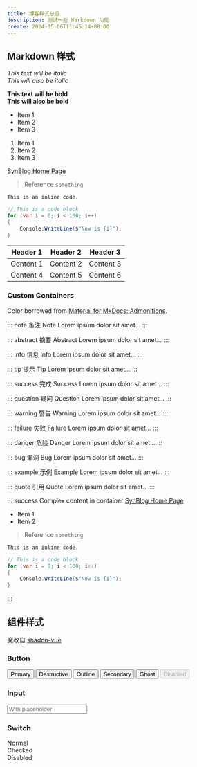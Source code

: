 ```yaml
---
title: 博客样式总览
description: 测试一些 Markdown 功能
create: 2024-05-06T11:45:14+08:00
---
```


## Markdown 样式

*This text will be italic*  
_This will also be italic_

**This text will be bold**  
__This will also be bold__

* Item 1
* Item 2
* Item 3

1. Item 1
2. Item 2
3. Item 3

[SynBlog Home Page](/)

> Reference `something`

`This is an inline code.`

```csharp
// This is a code block
for (var i = 0; i < 100; i++)
{
    Console.WriteLine($"Now is {i}");
}
```

| Header 1  | Header 2  | Header 3  |
| :-------: | :-------: | :-------: |
| Content 1 | Content 2 | Content 3 |
| Content 4 | Content 5 | Content 6 |

### Custom Containers

Color borrowed from [Material for MkDocs: Admonitions](https://squidfunk.github.io/mkdocs-material/reference/admonitions/).

::: note 备注 Note
Lorem ipsum dolor sit amet...
:::

::: abstract 摘要 Abstract
Lorem ipsum dolor sit amet...
:::

::: info 信息 Info
Lorem ipsum dolor sit amet...
:::

::: tip 提示 Tip
Lorem ipsum dolor sit amet...
:::

::: success 完成 Success
Lorem ipsum dolor sit amet...
:::

::: question 疑问 Question
Lorem ipsum dolor sit amet...
:::

::: warning 警告 Warning
Lorem ipsum dolor sit amet...
:::

::: failure 失败 Failure
Lorem ipsum dolor sit amet...
:::

::: danger 危险 Danger
Lorem ipsum dolor sit amet...
:::

::: bug 漏洞 Bug
Lorem ipsum dolor sit amet...
:::

::: example 示例 Example
Lorem ipsum dolor sit amet...
:::

::: quote 引用 Quote
Lorem ipsum dolor sit amet...
:::

::: success Complex content in container
[SynBlog Home Page](/)

- Item 1
- Item 2

> Reference `something`

`This is an inline code.`

```csharp
// This is a code block
for (var i = 0; i < 100; i++)
{
    Console.WriteLine($"Now is {i}");
}
```

:::

## 组件样式

魔改自 [shadcn-vue](https://www.shadcn-vue.com)

### Button

<div class="mt-2 grid grid-cols-3 gap-2">
  <Button>Primary</Button>
  <Button variant="destructive">Destructive</Button>
  <Button variant="outline">Outline</Button>
  <Button variant="secondary">Secondary</Button>
  <Button variant="ghost">Ghost</Button>
  <Button disabled>Disabled</Button>
</div>

### Input

<div class="mt-2">
  <Input placeholder="With placeholder" />
</div>

### Switch

<div class="mt-2 grid grid-cols-3 gap-2">
  <div class="flex justify-center items-center space-x-2">
    <Label>Normal</Label>
    <Switch />
  </div>
  <div class="flex justify-center items-center space-x-2">
    <Label>Checked</Label>
    <Switch checked />
  </div>
  <div class="flex justify-center items-center space-x-2">
    <Label>Disabled</Label>
    <Switch disabled />
  </div>
</div>

<script setup lang="ts">
import { Button } from '@/components/ui/button'
import { Input } from '@/components/ui/input'
import { Label } from '@/components/ui/label'
import { Switch } from '@/components/ui/switch'
</script>
